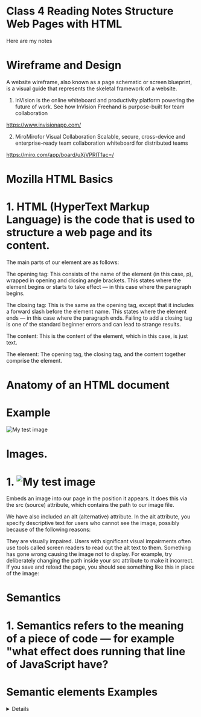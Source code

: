 # Class 4 Reading Notes Structure Web Pages with HTML

Here are my notes

# Wireframe and Design

A website wireframe, also known as a page schematic or screen blueprint, is a visual guide that represents the skeletal framework of a website.

1. InVision is the online whiteboard and productivity platform powering the future of work. See how InVision Freehand is purpose-built for team collaboration

https://www.invisionapp.com/

2. MiroMirofor Visual Collaboration
Scalable, secure, cross-device and enterprise-ready team collaboration whiteboard for distributed teams

https://miro.com/app/board/uXjVPRlT1ac=/

 # Mozilla HTML Basics

 # 1. HTML (HyperText Markup Language) is the code that is used to structure a web page and its content. 

The main parts of our element are as follows:

The opening tag: This consists of the name of the element (in this case, p), wrapped in opening and closing angle brackets. This states where the element begins or starts to take effect — in this case where the paragraph begins.

The closing tag: This is the same as the opening tag, except that it includes a forward slash before the element name. This states where the element ends — in this case where the paragraph ends. Failing to add a closing tag is one of the standard beginner errors and can lead to strange results.

The content: This is the content of the element, which in this case, is just text.

The element: The opening tag, the closing tag, and the content together comprise the element.

# Anatomy of an HTML document

# Example

<!DOCTYPE html>
<html lang="en-US">
  <head>
    <meta charset="utf-8" />
    <meta name="viewport" content="width=device-width" />
    <title>My test page</title>
  </head>
  <body>
    <img src="images/firefox-icon.png" alt="My test image" />
  </body>
</html>

# Images. 

# 1. <img src="images/firefox-icon.png" alt="My test image" />

Embeds an image into our page in the position it appears. It does this via the src (source) attribute, which contains the path to our image file.

We have also included an alt (alternative) attribute. In the alt attribute, you specify descriptive text for users who cannot see the image, possibly because of the following reasons:

They are visually impaired. Users with significant visual impairments often use tools called screen readers to read out the alt text to them.
Something has gone wrong causing the image not to display. For example, try deliberately changing the path inside your src attribute to make it incorrect. If you save and reload the page, you should see something like this in place of the image:

# Semantics

# 1. Semantics refers to the meaning of a piece of code — for example "what effect does running that line of JavaScript have?

# Semantic elements Examples

<article>
<aside>
<details>
<figcaption>
<figure>
<footer>
<header>
<main>
<mark>
<nav>
<section>
<summary>
<time>


